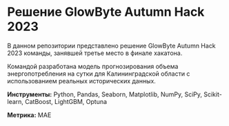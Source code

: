 # Решение GlowByte Autumn Hack 2023 

В данном репозитории представлено решение GlowByte Autumn Hack 2023 команды, занявшей третье место в финале хакатона.

Командой разработана модель прогнозирования объема энергопотребления на сутки для Калининградской области с использованием реальных исторических данных.

**Инструменты:**
Python, Pandas, Seaborn, Matplotlib, NumPy, SciPy, Scikit-learn, CatBoost, LightGBM, Optuna

**Метрика:** MAE
